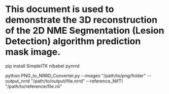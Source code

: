 # **This document is used to demonstrate the 3D reconstruction of the 2D NME Segmentation (Lesion Detection) algorithm prediction mask image.**

pip install SimpleITK nibabel pynrrd

python PNG_to_NRRD_Converter.py --images "/path/to/png/folder" --output_nrrd "/path/to/output/file.nrrd" --reference_NifTI "/path/to/reference/file.nii"
